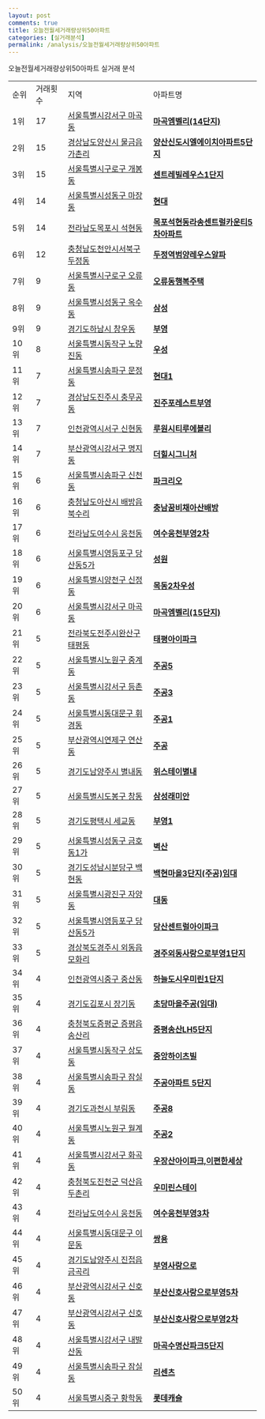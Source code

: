 ```yaml
---
layout: post
comments: true
title: 오늘전월세거래량상위50아파트
categories: [실거래분석]
permalink: /analysis/오늘전월세거래량상위50아파트
---
```


오늘전월세거래량상위50아파트 실거래 분석

<table>
  <tr>
    <td>순위</td>
    <td>거래횟수</td>
    <td>지역</td>
    <td>아파트명</td>
  </tr>

  <tr>
    <td>1위</td>
    <td>17</td>
    <td><a href="/apt/서울특별시강서구마곡동">서울특별시강서구 마곡동</a></td>
    <td colspan="4" style="font-weight: bold;"><a href="/apt/서울특별시강서구마곡동마곡엠벨리(14단지)">마곡엠벨리(14단지)</a></td>
  </tr>

  <tr>
    <td>2위</td>
    <td>15</td>
    <td><a href="/apt/경상남도양산시물금읍가촌리">경상남도양산시 물금읍가촌리</a></td>
    <td colspan="4" style="font-weight: bold;"><a href="/apt/경상남도양산시물금읍가촌리양산신도시엘에이치아파트5단지">양산신도시엘에이치아파트5단지</a></td>
  </tr>

  <tr>
    <td>3위</td>
    <td>15</td>
    <td><a href="/apt/서울특별시구로구개봉동">서울특별시구로구 개봉동</a></td>
    <td colspan="4" style="font-weight: bold;"><a href="/apt/서울특별시구로구개봉동센트레빌레우스1단지">센트레빌레우스1단지</a></td>
  </tr>

  <tr>
    <td>4위</td>
    <td>14</td>
    <td><a href="/apt/서울특별시성동구마장동">서울특별시성동구 마장동</a></td>
    <td colspan="4" style="font-weight: bold;"><a href="/apt/서울특별시성동구마장동현대">현대</a></td>
  </tr>

  <tr>
    <td>5위</td>
    <td>14</td>
    <td><a href="/apt/전라남도목포시석현동">전라남도목포시 석현동</a></td>
    <td colspan="4" style="font-weight: bold;"><a href="/apt/전라남도목포시석현동목포석현동라송센트럴카운티5차아파트">목포석현동라송센트럴카운티5차아파트</a></td>
  </tr>

  <tr>
    <td>6위</td>
    <td>12</td>
    <td><a href="/apt/충청남도천안시서북구두정동">충청남도천안시서북구 두정동</a></td>
    <td colspan="4" style="font-weight: bold;"><a href="/apt/충청남도천안시서북구두정동두정역범양레우스알파">두정역범양레우스알파</a></td>
  </tr>

  <tr>
    <td>7위</td>
    <td>9</td>
    <td><a href="/apt/서울특별시구로구오류동">서울특별시구로구 오류동</a></td>
    <td colspan="4" style="font-weight: bold;"><a href="/apt/서울특별시구로구오류동오류동행복주택">오류동행복주택</a></td>
  </tr>

  <tr>
    <td>8위</td>
    <td>9</td>
    <td><a href="/apt/서울특별시성동구옥수동">서울특별시성동구 옥수동</a></td>
    <td colspan="4" style="font-weight: bold;"><a href="/apt/서울특별시성동구옥수동삼성">삼성</a></td>
  </tr>

  <tr>
    <td>9위</td>
    <td>9</td>
    <td><a href="/apt/경기도하남시창우동">경기도하남시 창우동</a></td>
    <td colspan="4" style="font-weight: bold;"><a href="/apt/경기도하남시창우동부영">부영</a></td>
  </tr>

  <tr>
    <td>10위</td>
    <td>8</td>
    <td><a href="/apt/서울특별시동작구노량진동">서울특별시동작구 노량진동</a></td>
    <td colspan="4" style="font-weight: bold;"><a href="/apt/서울특별시동작구노량진동우성">우성</a></td>
  </tr>

  <tr>
    <td>11위</td>
    <td>7</td>
    <td><a href="/apt/서울특별시송파구문정동">서울특별시송파구 문정동</a></td>
    <td colspan="4" style="font-weight: bold;"><a href="/apt/서울특별시송파구문정동현대1">현대1</a></td>
  </tr>

  <tr>
    <td>12위</td>
    <td>7</td>
    <td><a href="/apt/경상남도진주시충무공동">경상남도진주시 충무공동</a></td>
    <td colspan="4" style="font-weight: bold;"><a href="/apt/경상남도진주시충무공동진주포레스트부영">진주포레스트부영</a></td>
  </tr>

  <tr>
    <td>13위</td>
    <td>7</td>
    <td><a href="/apt/인천광역시서구신현동">인천광역시서구 신현동</a></td>
    <td colspan="4" style="font-weight: bold;"><a href="/apt/인천광역시서구신현동루원시티루에블리">루원시티루에블리</a></td>
  </tr>

  <tr>
    <td>14위</td>
    <td>7</td>
    <td><a href="/apt/부산광역시강서구명지동">부산광역시강서구 명지동</a></td>
    <td colspan="4" style="font-weight: bold;"><a href="/apt/부산광역시강서구명지동더힐시그니처">더힐시그니처</a></td>
  </tr>

  <tr>
    <td>15위</td>
    <td>6</td>
    <td><a href="/apt/서울특별시송파구신천동">서울특별시송파구 신천동</a></td>
    <td colspan="4" style="font-weight: bold;"><a href="/apt/서울특별시송파구신천동파크리오">파크리오</a></td>
  </tr>

  <tr>
    <td>16위</td>
    <td>6</td>
    <td><a href="/apt/충청남도아산시배방읍북수리">충청남도아산시 배방읍북수리</a></td>
    <td colspan="4" style="font-weight: bold;"><a href="/apt/충청남도아산시배방읍북수리충남꿈비채아산배방">충남꿈비채아산배방</a></td>
  </tr>

  <tr>
    <td>17위</td>
    <td>6</td>
    <td><a href="/apt/전라남도여수시웅천동">전라남도여수시 웅천동</a></td>
    <td colspan="4" style="font-weight: bold;"><a href="/apt/전라남도여수시웅천동여수웅천부영2차">여수웅천부영2차</a></td>
  </tr>

  <tr>
    <td>18위</td>
    <td>6</td>
    <td><a href="/apt/서울특별시영등포구당산동5가">서울특별시영등포구 당산동5가</a></td>
    <td colspan="4" style="font-weight: bold;"><a href="/apt/서울특별시영등포구당산동5가성원">성원</a></td>
  </tr>

  <tr>
    <td>19위</td>
    <td>6</td>
    <td><a href="/apt/서울특별시양천구신정동">서울특별시양천구 신정동</a></td>
    <td colspan="4" style="font-weight: bold;"><a href="/apt/서울특별시양천구신정동목동2차우성">목동2차우성</a></td>
  </tr>

  <tr>
    <td>20위</td>
    <td>6</td>
    <td><a href="/apt/서울특별시강서구마곡동">서울특별시강서구 마곡동</a></td>
    <td colspan="4" style="font-weight: bold;"><a href="/apt/서울특별시강서구마곡동마곡엠벨리(15단지)">마곡엠벨리(15단지)</a></td>
  </tr>

  <tr>
    <td>21위</td>
    <td>5</td>
    <td><a href="/apt/전라북도전주시완산구태평동">전라북도전주시완산구 태평동</a></td>
    <td colspan="4" style="font-weight: bold;"><a href="/apt/전라북도전주시완산구태평동태평아이파크">태평아이파크</a></td>
  </tr>

  <tr>
    <td>22위</td>
    <td>5</td>
    <td><a href="/apt/서울특별시노원구중계동">서울특별시노원구 중계동</a></td>
    <td colspan="4" style="font-weight: bold;"><a href="/apt/서울특별시노원구중계동주공5">주공5</a></td>
  </tr>

  <tr>
    <td>23위</td>
    <td>5</td>
    <td><a href="/apt/서울특별시강서구등촌동">서울특별시강서구 등촌동</a></td>
    <td colspan="4" style="font-weight: bold;"><a href="/apt/서울특별시강서구등촌동주공3">주공3</a></td>
  </tr>

  <tr>
    <td>24위</td>
    <td>5</td>
    <td><a href="/apt/서울특별시동대문구휘경동">서울특별시동대문구 휘경동</a></td>
    <td colspan="4" style="font-weight: bold;"><a href="/apt/서울특별시동대문구휘경동주공1">주공1</a></td>
  </tr>

  <tr>
    <td>25위</td>
    <td>5</td>
    <td><a href="/apt/부산광역시연제구연산동">부산광역시연제구 연산동</a></td>
    <td colspan="4" style="font-weight: bold;"><a href="/apt/부산광역시연제구연산동주공">주공</a></td>
  </tr>

  <tr>
    <td>26위</td>
    <td>5</td>
    <td><a href="/apt/경기도남양주시별내동">경기도남양주시 별내동</a></td>
    <td colspan="4" style="font-weight: bold;"><a href="/apt/경기도남양주시별내동위스테이별내">위스테이별내</a></td>
  </tr>

  <tr>
    <td>27위</td>
    <td>5</td>
    <td><a href="/apt/서울특별시도봉구창동">서울특별시도봉구 창동</a></td>
    <td colspan="4" style="font-weight: bold;"><a href="/apt/서울특별시도봉구창동삼성래미안">삼성래미안</a></td>
  </tr>

  <tr>
    <td>28위</td>
    <td>5</td>
    <td><a href="/apt/경기도평택시세교동">경기도평택시 세교동</a></td>
    <td colspan="4" style="font-weight: bold;"><a href="/apt/경기도평택시세교동부영1">부영1</a></td>
  </tr>

  <tr>
    <td>29위</td>
    <td>5</td>
    <td><a href="/apt/서울특별시성동구금호동1가">서울특별시성동구 금호동1가</a></td>
    <td colspan="4" style="font-weight: bold;"><a href="/apt/서울특별시성동구금호동1가벽산">벽산</a></td>
  </tr>

  <tr>
    <td>30위</td>
    <td>5</td>
    <td><a href="/apt/경기도성남시분당구백현동">경기도성남시분당구 백현동</a></td>
    <td colspan="4" style="font-weight: bold;"><a href="/apt/경기도성남시분당구백현동백현마을3단지(주공)임대">백현마을3단지(주공)임대</a></td>
  </tr>

  <tr>
    <td>31위</td>
    <td>5</td>
    <td><a href="/apt/서울특별시광진구자양동">서울특별시광진구 자양동</a></td>
    <td colspan="4" style="font-weight: bold;"><a href="/apt/서울특별시광진구자양동대동">대동</a></td>
  </tr>

  <tr>
    <td>32위</td>
    <td>5</td>
    <td><a href="/apt/서울특별시영등포구당산동5가">서울특별시영등포구 당산동5가</a></td>
    <td colspan="4" style="font-weight: bold;"><a href="/apt/서울특별시영등포구당산동5가당산센트럴아이파크">당산센트럴아이파크</a></td>
  </tr>

  <tr>
    <td>33위</td>
    <td>5</td>
    <td><a href="/apt/경상북도경주시외동읍모화리">경상북도경주시 외동읍모화리</a></td>
    <td colspan="4" style="font-weight: bold;"><a href="/apt/경상북도경주시외동읍모화리경주외동사랑으로부영1단지">경주외동사랑으로부영1단지</a></td>
  </tr>

  <tr>
    <td>34위</td>
    <td>4</td>
    <td><a href="/apt/인천광역시중구중산동">인천광역시중구 중산동</a></td>
    <td colspan="4" style="font-weight: bold;"><a href="/apt/인천광역시중구중산동하늘도시우미린1단지">하늘도시우미린1단지</a></td>
  </tr>

  <tr>
    <td>35위</td>
    <td>4</td>
    <td><a href="/apt/경기도김포시장기동">경기도김포시 장기동</a></td>
    <td colspan="4" style="font-weight: bold;"><a href="/apt/경기도김포시장기동초당마을주공(임대)">초당마을주공(임대)</a></td>
  </tr>

  <tr>
    <td>36위</td>
    <td>4</td>
    <td><a href="/apt/충청북도증평군증평읍송산리">충청북도증평군 증평읍송산리</a></td>
    <td colspan="4" style="font-weight: bold;"><a href="/apt/충청북도증평군증평읍송산리증평송산LH5단지">증평송산LH5단지</a></td>
  </tr>

  <tr>
    <td>37위</td>
    <td>4</td>
    <td><a href="/apt/서울특별시동작구상도동">서울특별시동작구 상도동</a></td>
    <td colspan="4" style="font-weight: bold;"><a href="/apt/서울특별시동작구상도동중앙하이츠빌">중앙하이츠빌</a></td>
  </tr>

  <tr>
    <td>38위</td>
    <td>4</td>
    <td><a href="/apt/서울특별시송파구잠실동">서울특별시송파구 잠실동</a></td>
    <td colspan="4" style="font-weight: bold;"><a href="/apt/서울특별시송파구잠실동주공아파트5단지">주공아파트 5단지</a></td>
  </tr>

  <tr>
    <td>39위</td>
    <td>4</td>
    <td><a href="/apt/경기도과천시부림동">경기도과천시 부림동</a></td>
    <td colspan="4" style="font-weight: bold;"><a href="/apt/경기도과천시부림동주공8">주공8</a></td>
  </tr>

  <tr>
    <td>40위</td>
    <td>4</td>
    <td><a href="/apt/서울특별시노원구월계동">서울특별시노원구 월계동</a></td>
    <td colspan="4" style="font-weight: bold;"><a href="/apt/서울특별시노원구월계동주공2">주공2</a></td>
  </tr>

  <tr>
    <td>41위</td>
    <td>4</td>
    <td><a href="/apt/서울특별시강서구화곡동">서울특별시강서구 화곡동</a></td>
    <td colspan="4" style="font-weight: bold;"><a href="/apt/서울특별시강서구화곡동우장산아이파크,이편한세상">우장산아이파크,이편한세상</a></td>
  </tr>

  <tr>
    <td>42위</td>
    <td>4</td>
    <td><a href="/apt/충청북도진천군덕산읍두촌리">충청북도진천군 덕산읍두촌리</a></td>
    <td colspan="4" style="font-weight: bold;"><a href="/apt/충청북도진천군덕산읍두촌리우미린스테이">우미린스테이</a></td>
  </tr>

  <tr>
    <td>43위</td>
    <td>4</td>
    <td><a href="/apt/전라남도여수시웅천동">전라남도여수시 웅천동</a></td>
    <td colspan="4" style="font-weight: bold;"><a href="/apt/전라남도여수시웅천동여수웅천부영3차">여수웅천부영3차</a></td>
  </tr>

  <tr>
    <td>44위</td>
    <td>4</td>
    <td><a href="/apt/서울특별시동대문구이문동">서울특별시동대문구 이문동</a></td>
    <td colspan="4" style="font-weight: bold;"><a href="/apt/서울특별시동대문구이문동쌍용">쌍용</a></td>
  </tr>

  <tr>
    <td>45위</td>
    <td>4</td>
    <td><a href="/apt/경기도남양주시진접읍금곡리">경기도남양주시 진접읍금곡리</a></td>
    <td colspan="4" style="font-weight: bold;"><a href="/apt/경기도남양주시진접읍금곡리부영사랑으로">부영사랑으로</a></td>
  </tr>

  <tr>
    <td>46위</td>
    <td>4</td>
    <td><a href="/apt/부산광역시강서구신호동">부산광역시강서구 신호동</a></td>
    <td colspan="4" style="font-weight: bold;"><a href="/apt/부산광역시강서구신호동부산신호사랑으로부영5차">부산신호사랑으로부영5차</a></td>
  </tr>

  <tr>
    <td>47위</td>
    <td>4</td>
    <td><a href="/apt/부산광역시강서구신호동">부산광역시강서구 신호동</a></td>
    <td colspan="4" style="font-weight: bold;"><a href="/apt/부산광역시강서구신호동부산신호사랑으로부영2차">부산신호사랑으로부영2차</a></td>
  </tr>

  <tr>
    <td>48위</td>
    <td>4</td>
    <td><a href="/apt/서울특별시강서구내발산동">서울특별시강서구 내발산동</a></td>
    <td colspan="4" style="font-weight: bold;"><a href="/apt/서울특별시강서구내발산동마곡수명산파크5단지">마곡수명산파크5단지</a></td>
  </tr>

  <tr>
    <td>49위</td>
    <td>4</td>
    <td><a href="/apt/서울특별시송파구잠실동">서울특별시송파구 잠실동</a></td>
    <td colspan="4" style="font-weight: bold;"><a href="/apt/서울특별시송파구잠실동리센츠">리센츠</a></td>
  </tr>

  <tr>
    <td>50위</td>
    <td>4</td>
    <td><a href="/apt/서울특별시중구황학동">서울특별시중구 황학동</a></td>
    <td colspan="4" style="font-weight: bold;"><a href="/apt/서울특별시중구황학동롯데캐슬">롯데캐슬</a></td>
  </tr>

</table>
